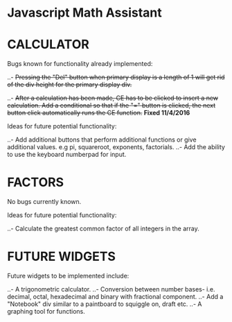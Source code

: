 # Javascript Math Assistant

CALCULATOR
===========

Bugs known for functionality already implemented:

..- ~~Pressing the "Del" button when primary display is
    a length of 1 will get rid of the div height for the
    primary display div.~~
    
..- ~~After a calculation has been made, CE has to be clicked
    to insert a new calculation. Add a conditional so that 
    if the "=" button is clicked, the next button click 
    automatically runs the CE function.~~ 
    **Fixed 11/4/2016**
    

Ideas for future potential functionality:

..- Add additional buttons that perform additional functions
    or give additional values. e.g pi, squareroot, exponents,
    factorials.
..- Add the ability to use the keyboard numberpad for input.
  
  
FACTORS
=======
  
No bugs currently known.
  
Ideas for future potential functionality:

..- Calculate the greatest common factor of all integers
    in the array.
    
    
FUTURE WIDGETS
==============

Future widgets to be implemented include:

..- A trigonometric calculator.
..- Conversion between number bases- i.e. decimal, octal,
    hexadecimal and binary with fractional component.
..- Add a "Notebook" div similar to a paintboard to 
    squiggle on, draft etc.
..- A graphing tool for functions.
  
  